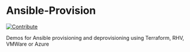 # Ansible-Provision
[![Contribute](https://www.eclipse.org/che/contribute.svg)](https://devspaces.apps.hypershift.shadowman.dev/#https://github.com/shadowman-lab/Ansible-Config)

Demos for Ansible provisioning and deprovisioning using Terraform, RHV, VMWare or Azure
